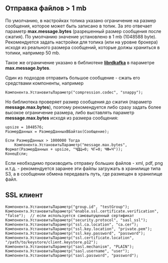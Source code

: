 ## Отправка файлов > 1 mb

По умолчанию, в настройках топика указано ограничение на размер сообщения, которое может быть записано в топик. За это отвечает параметр **max.message.bytes** (разрешенный размер сообщения после сжатия). По умолчанию значение установлено в 1 mb (1048588 byte). Рекомендуется задать настройки для топика (или на уровне брокера) исходя из реального размера сообщений, которые должы храниться в топики, например 50 mb.

Такое же ограничение указано в библиотеке [**librdkafka**](https://github.com/confluentinc/librdkafka) в параметре **max.message.bytes**. 

Один из подходов отправить большое сообщение - сжать его средствами компоненты, например 

```1c
Компонента.УстановитьПараметр("compression.codec", "snappy");
```

Но библиотека проверяет размер сообщения до сжатия (параметр **message.max.bytes**), поэтому рекомендуется либо сразу задать более высокое ограничение размера, либо выставлять параметр **message.max.bytes** исходя из размера сообщения:

```1c
upsize = 1048576;               		
РазмерДанных = РазмерДанныхВБайтах(Сообщение);

Если РазмерДанных > 1000000 Тогда
	Компонента.УстановитьПараметр("message.max.bytes", Формат(РазмерДанных + upsize, "ЧДЦ=0; ЧГ=0; ЧФ=Ч"));		
КонецЕсли;
```

Если необходимо производить отправку больших файлов - xml, pdf, png и.т.д. - рекомендуется заранее эти файлы загружать в хранилище типа S3, а в сообщении обмена передавать путь, где размещен в хранилище файл.


## SSL клиент

```1c
Компонента.УстановитьПараметр("group.id", "testGroup"); 
Компонента.УстановитьПараметр("enable.ssl.certificate.verification", "false");	// если используется самовыпущенный сертификат
Компонента.УстановитьПараметр("security.protocol", "sasl_ssl");
Компонента.УстановитьПараметр("ssl.ca.location", "ca.cer");
Компонента.УстановитьПараметр("ssl.key.location", "private.pem");
Компонента.УстановитьПараметр("ssl.key.password", "password");
Компонента.УстановитьПараметр("ssl.certificate.location", "/path/to/keystore/client.keystore.p12");
Компонента.УстановитьПараметр("sasl.mechanism", "PLAIN");
Компонента.УстановитьПараметр("sasl.username", "user");
Компонента.УстановитьПараметр("sasl.password", "password");
```



